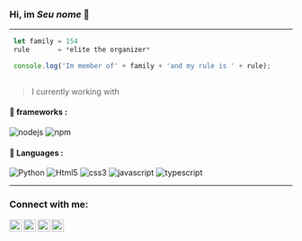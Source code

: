 ### Hi, im *Seu nome* 💙

---

 ```js
  let family = 154
  rule       = *elite the organizer*
 
  console.log('Im member of' + family + 'and my rule is ' + rule);
  
  ```
  
  > I currently working with 
  
  
#### :electric_plug:  frameworks : 
![nodejs](https://img.shields.io/badge/Node.js-339933?style=for-the-badge&logo=nodedotjs&logoColor=white)
![npm](https://img.shields.io/badge/npm-CB3837?style=for-the-badge&logo=npm&logoColor=white)

#### :electric_plug:  Languages : 
![Python](https://img.shields.io/badge/Python-FFD43B?style=for-the-badge&logo=python&logoColor=darkgreen)
![Html5](https://img.shields.io/badge/HTML5-E34F26?style=for-the-badge&logo=html5&logoColor=white)
![css3](https://img.shields.io/badge/CSS3-1572B6?style=for-the-badge&logo=css3&logoColor=white)
![javascript](https://img.shields.io/badge/JavaScript-F7DF1E?style=for-the-badge&logo=javascript&logoColor=black)
![typescript](https://img.shields.io/badge/TypeScript-007ACC?style=for-the-badge&logo=typescript&logoColor=white)

---


### Connect with me:

[<img align="left" alt="seunome | YouTube" width="22px" src="https://cdn.discordapp.com/attachments/872578800607715338/874345316218974209/Discord-Logo-Black.svg" />][discord]
[<img align="left" alt="seunome | YouTube" width="22px" src="https://cdn.jsdelivr.net/npm/simple-icons@v3/icons/youtube.svg" />][youtube]
[<img align="left" alt="seunome | Twitter" width="22px" src="https://cdn.jsdelivr.net/npm/simple-icons@v3/icons/twitter.svg" />][twitter]
[<img align="left" alt="seunome | Instagram" width="22px" src="https://cdn.jsdelivr.net/npm/simple-icons@v3/icons/instagram.svg" />][instagram]


<!--Definição dos Links---->
[discord]: http://www.discord.gg/154
[twitter]: https://twitter.com/lilfofo54
[youtube]: https://www.youtube.com/channel/LilFoFo
[instagram]: https://instagram.com/oglilfofo


